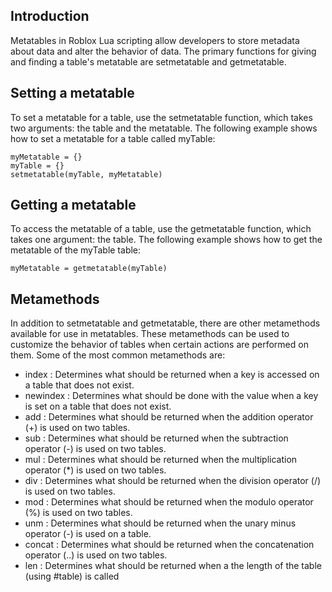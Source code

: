 Introduction
------------

Metatables in Roblox Lua scripting allow developers to store metadata about data and alter the behavior of data. The primary functions for giving and finding a table's metatable are setmetatable and getmetatable.

Setting a metatable
-------------------

To set a metatable for a table, use the setmetatable function, which takes two arguments: the table and the metatable. The following example shows how to set a metatable for a table called myTable:

    myMetatable = {}
    myTable = {}
    setmetatable(myTable, myMetatable)


Getting a metatable
-------------------

To access the metatable of a table, use the getmetatable function, which takes one argument: the table. The following example shows how to get the metatable of the myTable table:

    myMetatable = getmetatable(myTable)


Metamethods
-----------

In addition to setmetatable and getmetatable, there are other metamethods available for use in metatables. These metamethods can be used to customize the behavior of tables when certain actions are performed on them. Some of the most common metamethods are:

*   index : Determines what should be returned when a key is accessed on a table that does not exist.
*   newindex : Determines what should be done with the value when a key is set on a table that does not exist.
*   add : Determines what should be returned when the addition operator (+) is used on two tables.
*   sub : Determines what should be returned when the subtraction operator (-) is used on two tables.
*   mul : Determines what should be returned when the multiplication operator (*) is used on two tables.
*   div : Determines what should be returned when the division operator (/) is used on two tables.
*   mod : Determines what should be returned when the modulo operator (%) is used on two tables.
*   unm : Determines what should be returned when the unary minus operator (-) is used on a table.
*   concat : Determines what should be returned when the concatenation operator (..) is used on two tables.
*   len : Determines what should be returned when a the length of the table (using #table) is called
